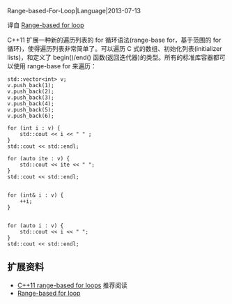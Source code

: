 Range-based-For-Loop|Language|2013-07-13

译自 [Range-based for loop](https://en.wikipedia.org/wiki/C%2B%2B11#Range-based_for_loop)


C++11 扩展一种新的遍历列表的 for 循环语法(range-base for，基于范围的 for 循环)，使得遍历列表非常简单了。可以遍历 C 式的数组、初始化列表(initializer lists)，和定义了 begin()/end() 函数(返回迭代器)的类型。所有的标准库容器都可以使用 range-base for 来遍历：

    std::vector<int> v;
    v.push_back(1);
    v.push_back(2);
    v.push_back(3);
    v.push_back(4);
    v.push_back(5);
    v.push_back(6);

    for (int i : v) {
        std::cout << i << " " ;
    }
    std::cout << std::endl;

    for (auto ite : v) {
        std::cout << ite << " ";
    }
    std::cout << std::endl;

    
    for (int& i : v) {
        ++i;
    }


    for (auto i : v) {
        std::cout << i << " ";
    }
    std::cout << std::endl;


## 扩展资料 ##
+ [C++11 range-based for loops](http://www.cprogramming.com/c++11/c++11-ranged-for-loop.html) 推荐阅读
+ [Range-based for loop](https://en.wikipedia.org/wiki/C%2B%2B11#Range-based_for_loop)

